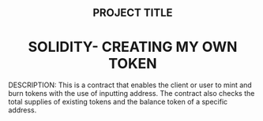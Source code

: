 <h2 align="center">PROJECT TITLE</h2>
<h1 align="center">SOLIDITY- CREATING MY OWN TOKEN</h1>


DESCRIPTION:
  This is a contract that enables the client or user to mint and burn tokens with the use of inputting address. The contract also 
checks the total supplies of existing tokens and the balance token of a specific address. 

